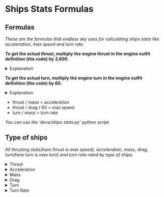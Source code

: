 # Ships Stats Formulas

## Formulas

*These are the formulas that endless sky uses for calculating ships stats like acceleration, max speed and turn rate.*

**To get the actual thrust, multiply the engine thrust in the engine outfit definition (the code) by 3,600**.

<details>

  <summary>Explanation</summary>

  *For example if an engine has a thrust of 128.3 in the outfit definition, I will multiply it by 3,600, 128.3 * 3,600 = 461,880. 461,880 is the actual thrust that is displayed on the engine definition on the outfitter in-game.*

</details>

**To get the actual turn, multiply the engine turn in the engine outfit definition (the code) by 60.**

<details>

  <summary>Explanation</summary>

  *For example, if an engine has a turn of 2,894 in the outfit definition, I will multiply it by 60, 2,894 * 60 = 173,640. 173,640 is the actual turn that is displayed on the engine definition on the outfitter in-game.*

</details>

* thrust / mass = acceleration
* thrust / drag / 60 = max speed
* turn / mass = turn rate

*You can use the 'devs/ships stats.py' python script.*

## Type of ships

*All thrusting stats(here thrust is max speed), acceleration, mass, drag, turn(here turn is max turn) and turn rate rated by type of ships.*

<details>

  <summary>Thrust</summary>

50-300 | Nanobots/Fuel Pods

300-400 | Heavy Freighters/Bulker/Transporters/Utility

500-600 | Light Freighters/Warship(any type) and some Interceptors/Transporters

700-900 | Empire Warships/Destroyers(without any nanobot)

</details>

<details>

  <summary>Acceleration</summary>

30-40 | Heavy Freighters/Bulkers(heavy ones)/World-Ships

50-60 | Interceptors/Warships(any) type/Light Freighters/Destroyers(mostly nanobot carriers)/Transporters/Utility

60-80 | Empire Warships/Destroyers/Fuel Pods

80-100 | Modified Ships/Nanobots

</details>

<details>

  <summary>Mass</summary>

50-200 | Light Interceptors/Nanobots/Fuel Pods/Transporters

200-350 | Light Freighters/Interceptors/Empire Warships(interceptor type)/Utility/Light Warships

350-450 | Medium Warships/Heavy Warships(some)/Heavy Freighters/Empire Warships(warships/utility type)/Utility/Destroyers(light type/carriers without any nanobot)

450-700 | Destroyers(heavy type)/World-Ships/Heavy Freighters(rare)

</details>

<details>

  <summary>Drag</summary>

1-3 | Nanobots/Fuel Pods/Transporters(rare)

3-5 | Light Freighters/Interceptors/Transporters/Light Warships

6-8 | Warships(medium and heavy)/Heavy Freighters/Empire Warships(interceptor type)/Destroyers(carrier type without any nanobot/light type)/Utility

9-11 | Heavy Warships(rare)/Destroyers(heavy type)/Utility(rare)/World-Ships

</details>

<details>

  <summary>Turn</summary>

50-150 | Heavy Freighters/Bulker/Utility

150-280 | Transporters/Interceptors/Warships(medium and heavy type)

280-330 | Light Freighters/Light Warships/Transporters(30% of time)/Destroyers(carriers type without any nanobot and light type)/Empire Warships(heavy and utility type)

700-900 | Empire Warships(light type)/Destroyers(heavy type)

</details>

<details>

  <summary>Turn Rate</summary>

50-150 | Heavy Freighters/Bulker/Utility

150-280 | Transporters/Interceptors/Warships(medium and heavy type)

280-330 | Light Freighters/Light Warships/Transporters(30% of time)/Destroyers(carriers type without any nanobot and light type)/Empire Warships(heavy and utility type)

700-900 | Empire Warships(light type)/Destroyers(heavy type)

</details>
